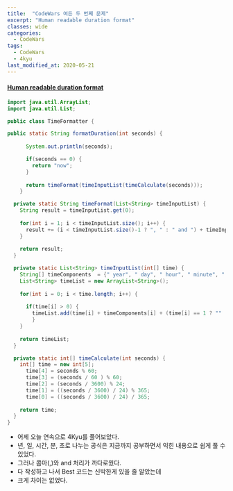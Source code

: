 ```yaml
---
title:  "CodeWars 여든 두 번째 문제"
excerpt: "Human readable duration format"
classes: wide
categories:
  - CodeWars
tags:
  - CodeWars
  - 4kyu
last_modified_at: 2020-05-21
---
```


#### [Human readable duration format](https://www.codewars.com/kata/52742f58faf5485cae000b9a)

```java
import java.util.ArrayList;
import java.util.List;

public class TimeFormatter {

public static String formatDuration(int seconds) {
      
      System.out.println(seconds);

      if(seconds == 0) {
        return "now";
      }
      
      return timeFormat(timeInputList(timeCalculate(seconds)));
    }

  private static String timeFormat(List<String> timeInputList) {
    String result = timeInputList.get(0);
    
    for(int i = 1; i < timeInputList.size(); i++) {
      result += (i < timeInputList.size()-1 ? ", " : " and ") + timeInputList.get(i);
    }
    
    return result;
  }

  private static List<String> timeInputList(int[] time) {
    String[] timeComponents  = {" year", " day", " hour", " minute", " second"};
    List<String> timeList = new ArrayList<String>();
    
    for(int i = 0; i < time.length; i++) {
      
      if(time[i] > 0) {
        timeList.add(time[i] + timeComponents[i] + (time[i] == 1 ? "" : "s"));
        }
    }
    
    return timeList;
  }

  private static int[] timeCalculate(int seconds) {
    int[] time = new int[5];
      time[4] = seconds % 60;
      time[3] = (seconds / 60 ) % 60;
      time[2] = (seconds / 3600) % 24;
      time[1] = ((seconds / 3600) / 24) % 365; 
      time[0] = ((seconds / 3600) / 24) / 365;
      
    return time;
  }
}
```

* 어제 오늘 연속으로 4Kyu를 풀어보았다.
* 년, 일, 시간, 분, 초로 나누는 공식은 지금까지 공부하면서 익힌 내용으로 쉽게 풀 수 있었다.
* 그러나 콤마(,)와 and 처리가 까다로웠다.
* 다 작성하고 나서 Best 코드는 신박한게 있을 줄 알았는데
* 크게 차이는 없었다.
